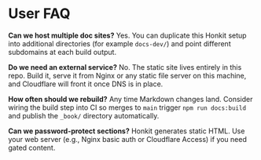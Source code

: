 # User FAQ

**Can we host multiple doc sites?**
Yes. You can duplicate this Honkit setup into additional directories (for example `docs-dev/`) and point different subdomains at each build output.

**Do we need an external service?**
No. The static site lives entirely in this repo. Build it, serve it from Nginx or any static file server on this machine, and Cloudflare will front it once DNS is in place.

**How often should we rebuild?**
Any time Markdown changes land. Consider wiring the build step into CI so merges to `main` trigger `npm run docs:build` and publish the `_book/` directory automatically.

**Can we password-protect sections?**
Honkit generates static HTML. Use your web server (e.g., Nginx basic auth or Cloudflare Access) if you need gated content.
